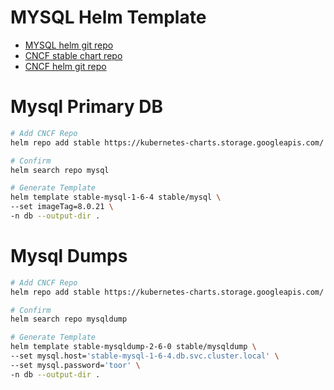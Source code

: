 # MYSQL Helm Template
- [MYSQL helm git repo](https://github.com/helm/charts/tree/master/stable/mysql)
- [CNCF stable chart repo](https://kubernetes-charts.storage.googleapis.com/)
- [CNCF helm git repo](https://github.com/helm/charts)

# Mysql Primary DB
```bash
# Add CNCF Repo
helm repo add stable https://kubernetes-charts.storage.googleapis.com/

# Confirm 
helm search repo mysql

# Generate Template
helm template stable-mysql-1-6-4 stable/mysql \
--set imageTag=8.0.21 \
-n db --output-dir .
```

# Mysql Dumps
```bash
# Add CNCF Repo
helm repo add stable https://kubernetes-charts.storage.googleapis.com/

# Confirm 
helm search repo mysqldump

# Generate Template
helm template stable-mysqldump-2-6-0 stable/mysqldump \
--set mysql.host='stable-mysql-1-6-4.db.svc.cluster.local' \
--set mysql.password='toor' \
-n db --output-dir .
```
